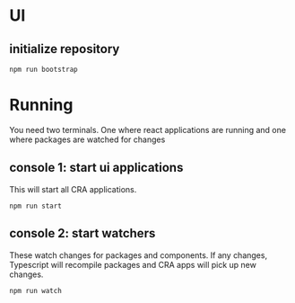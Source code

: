 # UI

## initialize repository
```
npm run bootstrap
```

# Running
You need two terminals. One where react applications are running and one where packages are watched for changes

## console 1: start ui applications
This will start all CRA applications.
```
npm run start
```

## console 2: start watchers
These watch changes for packages and components. If any changes, Typescript will recompile packages and CRA apps will pick up new changes.
```
npm run watch
```
